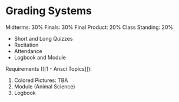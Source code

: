 # Grading Systems

Midterms: 30%
Finals: 30%
Final Product: 20%
Class Standing: 20%
* Short and Long Quizzes
* Recitation
* Attendance
* Logbook and Module

Requirements ([[1 - Ansci Topics]]): 
1. Colored Pictures: TBA
2. Module (Animal Science)
3. Logbook


